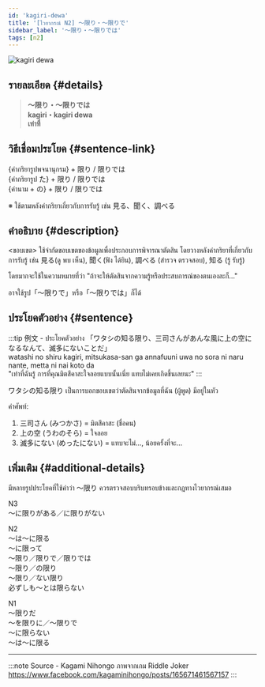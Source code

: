 ```yaml
---
id: 'kagiri-dewa'
title: '[ไวยากรณ์ N2] 〜限り・〜限りで'
sidebar_label: '〜限り・〜限りでは'
tags: [n2]
---
```


![kagiri dewa](https://res.cloudinary.com/kagamiweb/image/upload/v1631627506/nihongo/grammar/n2/kagiri-dewa.png)

## รายละเอียด {#details}

> **〜限り・〜限りでは**  
> **kagiri・kagiri dewa**  
> **เท่าที่**

## วิธีเชื่อมประโยค {#sentence-link}

{คำกริยารูปพจนานุกรม} + 限り / 限りでは  
{คำกริยารูป た} + 限り / 限りでは  
{คำนาม + の} + 限り / 限りでは

※ ใช้ตามหลังคำกริยาเกี่ยวกับการรับรู้ เช่น 見る、聞く、調べる

## คำอธิบาย {#description}

<ขอบเขต> ใช้จำกัดขอบเขตของข้อมูลเพื่อประกอบการพิจารณาตัดสิน โดยวางหลังคำกริยาที่เกี่ยวกับการรับรู้ เช่น 見る(ดู พบ เห็น), 聞く(ฟัง ได้ยิน), 調べる (สำรวจ ตรวจสอบ), 知る (รู้ รับรู้)

โดยมากจะใช้ในความหมายที่ว่า "ถ้าจะให้ตัดสินจากความรู้หรือประสบการณ์ของตนเองละก็..."

อาจใช้รูป「〜限りで」หรือ「〜限りでは」ก็ได้

## ประโยคตัวอย่าง {#sentence}

:::tip 例文 - ประโยคตัวอย่าง
「ワタシの知る限り、三司さんがあんな風に上の空になるなんて、滅多にないことだ」  
watashi no shiru kagiri, mitsukasa-san ga annafuuni uwa no sora ni naru nante, metta ni nai koto da  
"เท่าที่ฉันรู้ การที่คุณมิตสึคาสะใจลอยแบบนั้นเนี่ย แทบไม่เคยเกิดขึ้นเลยนะ"
:::

ワタシの知る限り เป็นการบอกขอบเขตว่าตัดสินจากข้อมูลที่ฉัน (ผู้พูด) มีอยู่ในหัว

คำศัพท์:
1. 三司さん (みつかさ) = มิตสึคาสะ (ชื่อคน)
2. 上の空 (うわのそら) = ใจลอย
3. 滅多にない (めったにない) = แทบจะไม่..., น้อยครั้งที่จะ...

## เพิ่มเติม {#additional-details}

มีหลายรูปประโยคที่ใช้คำว่า ～限り ควรตรวจสอบบริบทรอบข้างและกฎทางไวยากรณ์เสมอ

N3  
～に限りがある／に限りがない

N2  
～は～に限る  
～に限って  
～限り／限りで／限りでは  
～限り／の限り  
～限り／ない限り  
必ずしも～とは限らない  

N1  
～限りだ  
～を限りに／～限りで  
～に限らない  
～は～に限る  

---
:::note Source - Kagami Nihongo
ภาพจากเกม Riddle Joker   
https://www.facebook.com/kagaminihongo/posts/165671461567157
:::